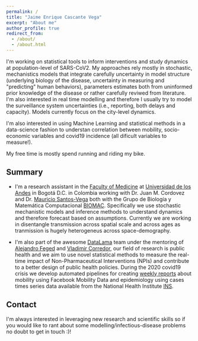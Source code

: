 ```yaml
---
permalink: /
title: "Jaime Enrique Cascante Vega"
excerpt: "About me"
author_profile: true
redirect_from: 
  - /about/
  - /about.html
---
```


I'm working on statistical tools to inform interventions and study dynamics at population-level of SARS-CoV2. My approaches rely mostly in stochastic, mechanistics models that integrate carefully uncertainty in model structure (underlying biology of the disease, uncertainty in measuring and "predicting" human behaviors), parameters estimates both from uninformed prior knowledge of the disease or rather carefully reviwed from literature. I'm also interested in real time modelling and therefore I usually try to model the surveillance system uncertainties (i.e., reporting, both delays and capacity). Models currently focus on the city-level dynamics.

I'm also interested in using Machine Learning and statistical methods in a data-science fashion to understan correlation between mobility, socio-economic variables and covid19 incidence (all dificult variables to measure!). 

My free time is mostly spend running and riding my bike.

Summary
------
- I'm a research assistant in the [Faculty of Medicine](https://medicina.uniandes.edu.co/) at [Universidad de los Andes](https://uniandes.edu.co/) in Bogotá D.C. in Colombia working with Dr. Juan M. Cordovez and Dr. [Mauricio Santos-Vega](https://scholar.google.com/citations?user=RmrmFqoAAAAJ&hl=en) both with the Grupo de Biología y Matemática Computacional [BIOMAC](https://ingbiomedica.uniandes.edu.co/es/investigacion/lineas-investigacion/biologia-matematica-computacional). Specifically we use stochastic mechanistic models and inference methods to understand dynamics and therefore forecast based on assumptions. Currently we are working in disentangle transmission across spatial scale and across ages as tranmission is hugely heterogeneus across space-demography.

- I'm also part of the awesome [DataLama](https://datalama.polyglot.site/#/) team under the mentoring of [Alejandro Feged](https://alejandrofeged.github.io/) and [Vladimir Corredor](https://scholar.google.com.co/citations?user=MQrRC8sAAAAJ&hl=en), our field of research is public health and we aim to use novel statistical methods to measure the real-time impact of Non-Pharmaceutical Interventions (NPIs) and contribute to a better design of public health policies. During the 2020 covid19 crisis we develop automated pipelines for creating [weekly reports](https://datalama.polyglot.site/#/HistoricoReportes) about mobility using Facebook Mobility Data and epidemiology using cases times series data available from the National Health Institute [INS](https://www.ins.gov.co/Noticias/paginas/coronavirus.aspx). 


Contact 
------
I'm always interested in leveraging new research and scientific skills so if you would like to rant about some modelling/infectious-disease problems no doubt to get in touch :)! 
